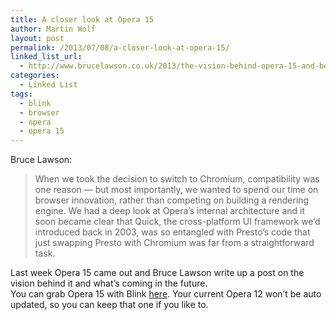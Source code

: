 ```yaml
---
title: A closer look at Opera 15
author: Martin Wolf
layout: post
permalink: /2013/07/08/a-closer-look-at-opera-15/
linked_list_url:
  - http://www.brucelawson.co.uk/2013/the-vision-behind-opera-15-and-beyond/
categories:
  - Linked List
tags:
  - blink
  - browser
  - opera
  - opera 15
---
```

<p class="linked-list-quote-author">
  Bruce Lawson:
</p>

> When we took the decision to switch to Chromium, compatibility was one reason — but most importantly, we wanted to spend our time on browser innovation, rather than competing on building a rendering engine. We had a deep look at Opera’s internal architecture and it soon became clear that Quick, the cross-platform UI framework we’d introduced back in 2003, was so entangled with Presto’s code that just swapping Presto with Chromium was far from a straightforward task.

Last week Opera 15 came out and Bruce Lawson write up a post on the vision behind it and what&#8217;s coming in the future.  
You can grab Opera 15 with Blink [here][1]. Your current Opera 12 won&#8217;t be auto updated, so you can keep that one if you like to.

 [1]: http://www.opera.com/computer
